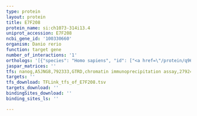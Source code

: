 ```yaml
---
type: protein
layout: protein
title: E7F208
protein_name: si:ch1073-314i13.4
uniprot_accession: E7F208
ncbi_gene_id: '100330660'
organism: Danio rerio
function: target gene
number_of_interactions: '1'
orthologs: '[{"species": "Homo sapiens", "id": ["<a href=\"/protein/q96hj9\">Q96HJ9</a>"]}, {"species": "Mus musculus", "id": ["<a href=\"/protein/q9cr13\">Q9CR13</a>"]}, {"species": "Rattus norvegicus", "id": ["<a href=\"/protein/q4g012\">Q4G012</a>"]}, {"species": "Drosophila melanogaster", "id": ["<a href=\"/protein/q0ki97\">Q0KI97</a>"]}]'
jaspar_matrices: ''
tfs: nanog,A5JNG8,792333,GTRD,chromatin immunoprecipitation assay,27924024%5Buid%5D,No
targets: ''
tfs_download: TFLink_tfs_of_E7F208.tsv
targets_download: ''
bindingSites_download: ''
binding_sites_ls: ''

---
```

